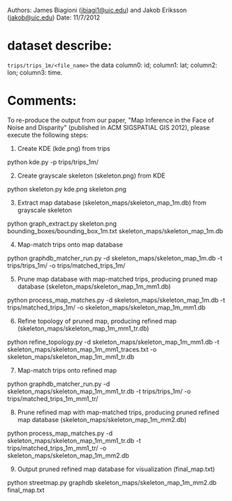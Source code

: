 Authors: James Biagioni (jbiagi1@uic.edu) and Jakob Eriksson (jakob@uic.edu)
Date: 11/7/2012

# dataset describe:
`trips/trips_1m/<file_name>` the data column0: id; column1: lat; column2: lon; column3: time.
# Comments:
To re-produce the output from our paper, "Map Inference in the Face of Noise and Disparity" (published in ACM SIGSPATIAL GIS 2012), please execute the following steps:

1) Create KDE (kde.png) from trips

python kde.py -p trips/trips_1m/


2) Create grayscale skeleton (skeleton.png) from KDE

python skeleton.py kde.png skeleton.png


3) Extract map database (skeleton_maps/skeleton_map_1m.db) from grayscale skeleton

python graph_extract.py skeleton.png bounding_boxes/bounding_box_1m.txt skeleton_maps/skeleton_map_1m.db


4) Map-match trips onto map database

python graphdb_matcher_run.py -d skeleton_maps/skeleton_map_1m.db -t trips/trips_1m/ -o trips/matched_trips_1m/


5) Prune map database with map-matched trips, producing pruned map database (skeleton_maps/skeleton_map_1m_mm1.db)

python process_map_matches.py -d skeleton_maps/skeleton_map_1m.db -t trips/matched_trips_1m/ -o skeleton_maps/skeleton_map_1m_mm1.db


6) Refine topology of pruned map, producing refined map (skeleton_maps/skeleton_map_1m_mm1_tr.db)

python refine_topology.py -d skeleton_maps/skeleton_map_1m_mm1.db -t skeleton_maps/skeleton_map_1m_mm1_traces.txt -o skeleton_maps/skeleton_map_1m_mm1_tr.db


7) Map-match trips onto refined map

python graphdb_matcher_run.py -d skeleton_maps/skeleton_map_1m_mm1_tr.db -t trips/trips_1m/ -o trips/matched_trips_1m_mm1_tr/


8) Prune refined map with map-matched trips, producing pruned refined map database (skeleton_maps/skeleton_map_1m_mm2.db)

python process_map_matches.py -d skeleton_maps/skeleton_map_1m_mm1_tr.db -t trips/matched_trips_1m_mm1_tr/ -o skeleton_maps/skeleton_map_1m_mm2.db


9) Output pruned refined map database for visualization (final_map.txt)

python streetmap.py graphdb skeleton_maps/skeleton_map_1m_mm2.db final_map.txt
